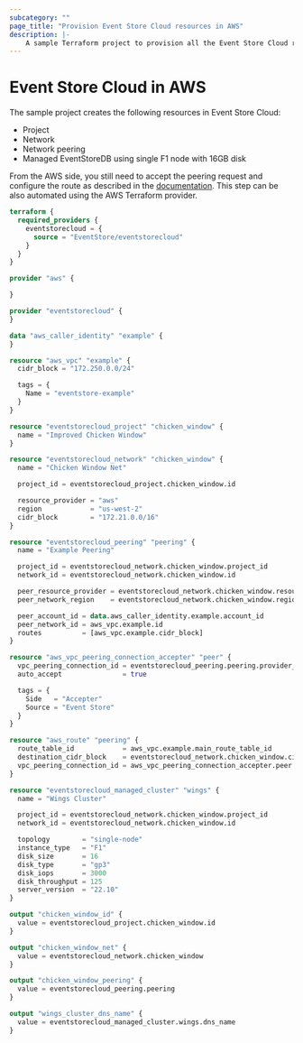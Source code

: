 ```yaml
---
subcategory: ""
page_title: "Provision Event Store Cloud resources in AWS"
description: |-
    A sample Terraform project to provision all the Event Store Cloud resources in AWS.
---
```


# Event Store Cloud in AWS

The sample project creates the following resources in Event Store Cloud:
- Project
- Network
- Network peering
- Managed EventStoreDB using single F1 node with 16GB disk

From the AWS side, you still need to accept the peering request and configure the route as described in the [documentation](https://developers.eventstore.com/cloud/provision/aws/#network-peering).
This step can be also automated using the AWS Terraform provider.

```terraform
terraform {
  required_providers {
    eventstorecloud = {
      source = "EventStore/eventstorecloud"
    }
  }
}

provider "aws" {

}

provider "eventstorecloud" {
}

data "aws_caller_identity" "example" {
}

resource "aws_vpc" "example" {
  cidr_block = "172.250.0.0/24"

  tags = {
    Name = "eventstore-example"
  }
}

resource "eventstorecloud_project" "chicken_window" {
  name = "Improved Chicken Window"
}

resource "eventstorecloud_network" "chicken_window" {
  name = "Chicken Window Net"

  project_id = eventstorecloud_project.chicken_window.id

  resource_provider = "aws"
  region            = "us-west-2"
  cidr_block        = "172.21.0.0/16"
}

resource "eventstorecloud_peering" "peering" {
  name = "Example Peering"

  project_id = eventstorecloud_network.chicken_window.project_id
  network_id = eventstorecloud_network.chicken_window.id

  peer_resource_provider = eventstorecloud_network.chicken_window.resource_provider
  peer_network_region    = eventstorecloud_network.chicken_window.region

  peer_account_id = data.aws_caller_identity.example.account_id
  peer_network_id = aws_vpc.example.id
  routes          = [aws_vpc.example.cidr_block]
}

resource "aws_vpc_peering_connection_accepter" "peer" {
  vpc_peering_connection_id = eventstorecloud_peering.peering.provider_metadata.aws_peering_link_id
  auto_accept               = true

  tags = {
    Side   = "Accepter"
    Source = "Event Store"
  }
}

resource "aws_route" "peering" {
  route_table_id            = aws_vpc.example.main_route_table_id
  destination_cidr_block    = eventstorecloud_network.chicken_window.cidr_block
  vpc_peering_connection_id = aws_vpc_peering_connection_accepter.peer.id
}

resource "eventstorecloud_managed_cluster" "wings" {
  name = "Wings Cluster"

  project_id = eventstorecloud_network.chicken_window.project_id
  network_id = eventstorecloud_network.chicken_window.id

  topology        = "single-node"
  instance_type   = "F1"
  disk_size       = 16
  disk_type       = "gp3"
  disk_iops       = 3000
  disk_throughput = 125
  server_version  = "22.10"
}

output "chicken_window_id" {
  value = eventstorecloud_project.chicken_window.id
}

output "chicken_window_net" {
  value = eventstorecloud_network.chicken_window
}

output "chicken_window_peering" {
  value = eventstorecloud_peering.peering
}

output "wings_cluster_dns_name" {
  value = eventstorecloud_managed_cluster.wings.dns_name
}
```
